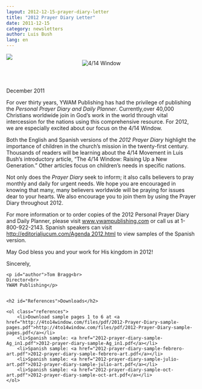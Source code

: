 ```yaml
---
layout: 2012-12-15-prayer-diary-letter
title: "2012 Prayer Diary Letter"
date: 2011-12-15
category: newsletters
author: Luis Bush
lang: en
---
```

<div id="newsletter">
<aside>
	<img src="{{ site.baseurl }}/assets/newsletters/images/2011/12/15/icon_envelope.png">
</aside>
<header>
	<img alt="4/14 Window" src="{{ site.baseurl }}/assets/newsletters/images/2011/12/15/web_logo_v4_alternative.1.png">
</header>
<article>
	<p id="first-paragraph"><time datetime="2011-12">December 2011</time></p>
	<p>For over thirty years, YWAM Publishing has had the privilege of publishing the <em>Personal Prayer Diary and Daily Planner</em>. Currently,over 40,000 Christians worldwide join in God’s work in the world through vital intercession for the nations using this comprehensive resource. For 2012, we are especially excited about our focus on the 4/14 Window.</p>
	<p>Both the English and Spanish versions of the <em>2012 Prayer Diary</em> highlight the importance of children in the church’s mission in the twenty-first century. Thousands of readers will be learning about the 4/14 Movement in Luis Bush’s introductory article, “The 4/14 Window: Raising Up a New Generation.” Other articles focus on children’s needs in specific nations.</p>
	<p>Not only does the <em>Prayer Diary</em> seek to inform; it also calls believers to pray monthly and daily for urgent needs. We hope you are encouraged in knowing that many, many believers worldwide will be praying for issues dear to your hearts. We also encourage you to join them by using the Prayer Diary throughout 2012.</p>
	<p>For more information or to order copies of the 2012 Personal Prayer Diary and Daily Planner, please visit <a href="www.ywampublishing.com">www.ywampublishing.com</a> or call us at 1-800-922-2143. Spanish speakers can visit <a href="http://editorialjucum.com/Agenda 2012.html">http://editorialjucum.com/Agenda 2012.html</a> to view samples of the Spanish version.</p>
	<p>May God bless you and your work for His kingdom in 2012!</p>
	<p>Sincerely,</p>

	<p id="author">Tom Bragg<br>
	Director<br>
	YWAM Publishing</p>


	<h2 id="References">Downloads</h2>

	<ol class="references">
		<li>Download sample pages 1 to 6 at <a href="http://4to14window.com/files/pdf/2012-Prayer-Diary-sample-pages.pdf">http://4to14window.com/files/pdf/2012-Prayer-Diary-sample-pages.pdf</a></li>
		<li>Spanish sample: <a href="2012-prayer-diary-sample-Ag_in1.pdf">2012-prayer-diary-sample-Ag_in1.pdf</a></li>
		<li>Spanish sample: <a href="2012-prayer-diary-sample-febrero-art.pdf">2012-prayer-diary-sample-febrero-art.pdf</a></li>
		<li>Spanish sample: <a href="2012-prayer-diary-sample-julio-art.pdf">2012-prayer-diary-sample-julio-art.pdf</a></li>
		<li>Spanish sample: <a href="2012-prayer-diary-sample-oct-art.pdf">2012-prayer-diary-sample-oct-art.pdf</a></li>
	</ol>
</article>

</div>
